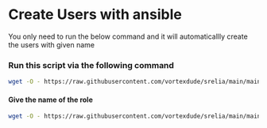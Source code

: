 # Create Users with ansible
You only need to run the below command and it will automaticallly create the users with given name


### Run this script via the following command

``` bash
wget -O - https://raw.githubusercontent.com/vortexdude/srelia/main/main.sh | bash

```

#### Give the name of the role

``` bash
wget -O - https://raw.githubusercontent.com/vortexdude/srelia/main/main.sh | bash -s newuser
```
